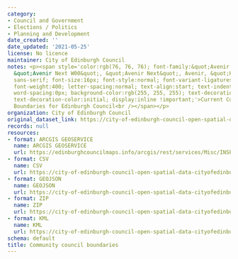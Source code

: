 ```yaml
---
category:
- Council and Government
- Elections / Politics
- Planning and Development
date_created: ''
date_updated: '2021-05-25'
license: No licence
maintainer: City of Edinburgh Council
notes: <p><span style='color:rgb(76, 76, 76); font-family:&quot;Avenir Next W01&quot;,
  &quot;Avenir Next W00&quot;, &quot;Avenir Next&quot;, Avenir, &quot;Helvetica Neue&quot;,
  sans-serif; font-size:16px; font-style:normal; font-variant-ligatures:normal; font-variant-caps:normal;
  font-weight:400; letter-spacing:normal; text-align:start; text-indent:0px; text-transform:none;
  word-spacing:0px; background-color:rgb(255, 255, 255); text-decoration-style:initial;
  text-decoration-color:initial; display:inline !important;'>Current Community Council
  Boundaries for Edinburgh Council<br /></span></p>
organization: City of Edinburgh Council
original_dataset_link: https://city-of-edinburgh-council-open-spatial-data-cityofedinburgh.hub.arcgis.com/maps/53f1fdbc9e344778984441681f1c5bd4_25
records: null
resources:
- format: ARCGIS GEOSERVICE
  name: ARCGIS GEOSERVICE
  url: https://edinburghcouncilmaps.info/arcgis/rest/services/Misc/INSPIRE/MapServer/25
- format: CSV
  name: CSV
  url: https://city-of-edinburgh-council-open-spatial-data-cityofedinburgh.hub.arcgis.com/datasets/53f1fdbc9e344778984441681f1c5bd4_25.csv?outSR=%7B%22latestWkid%22%3A27700%2C%22wkid%22%3A27700%7D
- format: GEOJSON
  name: GEOJSON
  url: https://city-of-edinburgh-council-open-spatial-data-cityofedinburgh.hub.arcgis.com/datasets/53f1fdbc9e344778984441681f1c5bd4_25.geojson?outSR=%7B%22latestWkid%22%3A27700%2C%22wkid%22%3A27700%7D
- format: ZIP
  name: ZIP
  url: https://city-of-edinburgh-council-open-spatial-data-cityofedinburgh.hub.arcgis.com/datasets/53f1fdbc9e344778984441681f1c5bd4_25.zip?outSR=%7B%22latestWkid%22%3A27700%2C%22wkid%22%3A27700%7D
- format: KML
  name: KML
  url: https://city-of-edinburgh-council-open-spatial-data-cityofedinburgh.hub.arcgis.com/datasets/53f1fdbc9e344778984441681f1c5bd4_25.kml?outSR=%7B%22latestWkid%22%3A27700%2C%22wkid%22%3A27700%7D
schema: default
title: Community council boundaries
---
```

